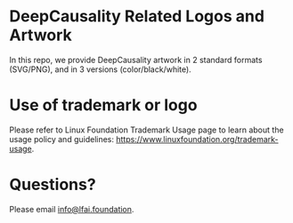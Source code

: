 # DeepCausality Related Logos and Artwork 
In this repo, we provide DeepCausality artwork in 2 standard formats (SVG/PNG), and in 3 versions (color/black/white). 

# Use of trademark or logo 
Please refer to Linux Foundation Trademark Usage page to learn about the usage policy and guidelines: https://www.linuxfoundation.org/trademark-usage. 

# Questions? 
Please email info@lfai.foundation.
